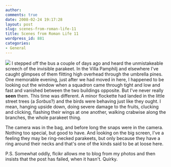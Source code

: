 ```yaml
---
author:
comments: true
date: 2008-02-24 19:17:28
layout: post
slug: scenes-from-roman-life-11
title: Scenes from Roman Life 11
wordpress_id: 881
categories:
- General
---
```


[![](http://farm3.static.flickr.com/2060/2289121034_c4a2a5c5eb_m.jpg)](http://www.flickr.com/photos/jcherfas/2289121034/)
I stepped off the bus a couple of days ago and heard the unmistakeable screech of the invisible parakeet. In the Villa Pamphilj and elsewhere I've caught glimpses of them flitting high overhead through the umbrella pines. One memorable evening, just after we had moved in here, I happened to be looking out the window when a squadron came through tight and low and fast and vanished between the two buildings opposite. But I've never really **seen** them. This time was different. A minor flockette had landed in the little street trees (a _Sorbus_?) and the birds were behaving just like they ought. I mean, hanging upside down, doing severe damage to the fruits, clucking and clicking,  flashing their wings at one another, walking crabwise along the branches, the whole parakeet thing.

The camera was in the bag, and before long the snaps were in the camera. Nothing too special, but good to have. And looking on the big screen, I've a feeling they may be ring-necked parakeets, but only because they have a ring around their necks and that's one of the kinds said to be at loose here.

P.S. Somewhat oddly, flcikr allows me to blog from my photos and then insists that the post has failed, when it hasn't. Quirky.
